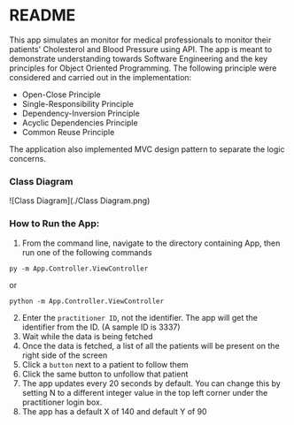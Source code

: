# README    

This app simulates an monitor for medical professionals to monitor their patients' Cholesterol and Blood Pressure using API.
The app is meant to demonstrate understanding towards Software Engineering and the key principles for Object Oriented Programming.
The following principle were considered and carried out in the implementation:
- Open-Close Principle
- Single-Responsibility Principle
- Dependency-Inversion Principle
- Acyclic Dependencies Principle
- Common Reuse Principle

The application also implemented MVC design pattern to separate the logic concerns.


### Class Diagram
![Class Diagram](./Class Diagram.png)

### How to Run the App:  
1. From the command line, navigate to the directory containing App, then run one of the following commands
```
py -m App.Controller.ViewController 
```
or
```
python -m App.Controller.ViewController
```
2. Enter the `practitioner ID`, not the identifier. The app will get the identifier from the ID. (A sample ID is 3337)
3. Wait while the data is being fetched  
4. Once the data is fetched, a list of all the patients will be present on the right side of the screen  
5. Click a `button` next to a patient to follow them  
6. Click the same button to unfollow that patient  
7. The app updates every 20 seconds by default. You can change this by setting N to a different integer value in the top left corner under the practitioner login box.  
8. The app has a default X of 140 and default Y of 90

